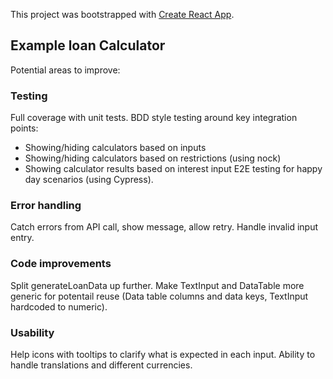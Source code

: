 This project was bootstrapped with [Create React App](https://github.com/facebook/create-react-app).

## Example loan Calculator

Potential areas to improve:

### Testing

Full coverage with unit tests.
BDD style testing around key integration points:
* Showing/hiding calculators based on inputs
* Showing/hiding calculators based on restrictions (using nock)
* Showing calculator results based on interest input
E2E testing for happy day scenarios (using Cypress).

### Error handling

Catch errors from API call, show message, allow retry.
Handle invalid input entry.

### Code improvements

Split generateLoanData up further.
Make TextInput and DataTable more generic for potentail reuse (Data table columns and data keys, TextInput hardcoded to numeric).

### Usability

Help icons with tooltips to clarify what is expected in each input.
Ability to handle translations and different currencies.